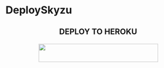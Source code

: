 # DeploySkyzu


## <p align="center">DEPLOY TO HEROKU</p>

<p align="center"><a href="https://heroku.com/deploy?template=https://github.com/Skyzu/DeploySkyzu">
  <img src="https://img.shields.io/badge/Deploy%20To%20Heroku-aqua?style=flat&logo=heroku" width="325" height="50.100" /></a></p>
